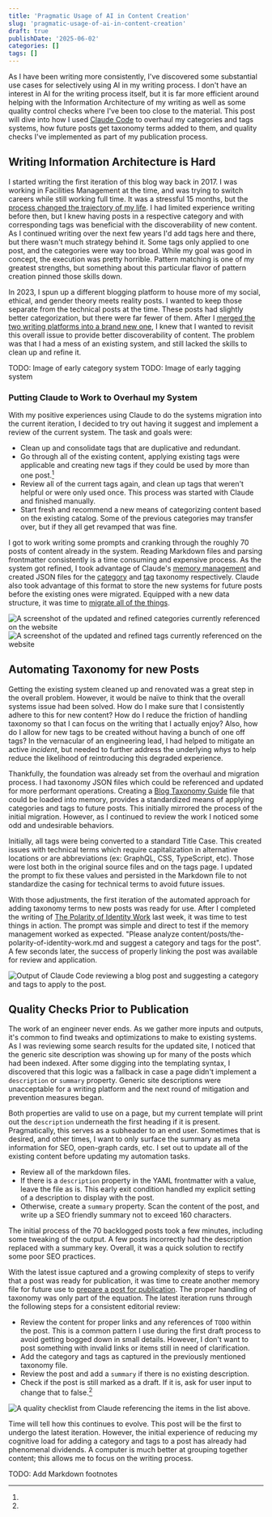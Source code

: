 ```yaml
---
title: 'Pragmatic Usage of AI in Content Creation'
slug: 'pragmatic-usage-of-ai-in-content-creation'
draft: true
publishDate: '2025-06-02'
categories: []
tags: []
---
```

As I have been writing more consistently, I've discovered some substantial use cases for selectively using AI in my writing process. I don't have an interest in AI for the writing process itself, but it is far more efficient around helping with the Information Architecture of my writing as well as some quality control checks where I've been too close to the material. This post will dive into how I used [Claude Code](https://docs.anthropic.com/en/docs/claude-code/overview) to overhaul my categories and tags systems, how future posts get taxonomy terms added to them, and quality checks I've implemented as part of my publication process.

## Writing Information Architecture is Hard
I started writing the first iteration of this blog way back in 2017. I was working in Facilities Management at the time, and was trying to switch careers while still working full time. It was a stressful 15 months, but the [process changed the trajectory of my life](/blog/the-439-day-journey-that-changed-my-life). I had limited experience writing before then, but I knew having posts in a respective category and with corresponding tags was beneficial with the discoverability of new content. As I continued writing over the next few years I'd add tags here and there, but there wasn't much strategy behind it. Some tags only applied to one post, and the categories were way too broad. While my goal was good in concept, the execution was pretty horrible. Pattern matching is one of my greatest strengths, but something about this particular flavor of pattern creation pinned those skills down.

In 2023, I spun up a different blogging platform to house more of my social, ethical, and gender theory meets reality posts. I wanted to keep those separate from the technical posts at the time. These posts had slightly better categorization, but there were far fewer of them. After I [merged the two writing platforms into a brand new one](/blog/how-i-combined-two-blogging-platforms-in-20-hours), I knew that I wanted to revisit this overall issue to provide better discoverability of content. The problem was that I had a mess of an existing system, and still lacked the skills to clean up and refine it.

TODO: Image of early category system
TODO: Image of early tagging system
### Putting Claude to Work to Overhaul my System
With my positive experiences using Claude to do the systems migration into the current iteration, I decided to try out having it suggest and implement a review of the current system. The task and goals were:

* Clean up and consolidate tags that are duplicative and redundant.
* Go through all of the existing content, applying existing tags were applicable and creating new tags if they could be used by more than one post.[^1]
* Review all of the current tags again, and clean up tags that weren't helpful or were only used once. This process was started with Claude and finished manually.
* Start fresh and recommend a new means of categorizing content based on the existing catalog. Some of the previous categories may transfer over, but if they all get revamped that was fine.

I got to work writing some prompts and cranking through the roughly 70 posts of content already in the system. Reading Markdown files and parsing frontmatter consistently is a time consuming and expensive process. As the system got refined, I took advantage of Claude's [memory management](https://docs.anthropic.com/en/docs/claude-code/memory) and created JSON files for the [category](https://github.com/entorenee/skyler-lemay-blog/blob/main/.claude/category-taxonomy.json) and [tag](https://github.com/entorenee/skyler-lemay-blog/blob/main/.claude/tag-taxonomy.json) taxonomy respectively. Claude also took advantage of this format to store the new systems for future posts before the existing ones were migrated. Equipped with a new data structure, it was time to [migrate all of the things](https://github.com/entorenee/skyler-lemay-blog/pull/2).

![A screenshot of the updated and refined categories currently referenced on the website](images/updated-categories.jpeg#center)
![A screenshot of the updated and refined tags currently referenced on the website](images/updated-tags.jpeg#center)

## Automating Taxonomy for new Posts
Getting the existing system cleaned up and renovated was a great step in the overall problem. However, it would be naïve to think that the overall systems issue had been solved. How do I make sure that I consistently adhere to this for new content? How do I reduce the friction of handling taxonomy so that I can focus on the writing that I actually enjoy? Also, how do I allow for new tags to be created without having a bunch of one off tags? In the vernacular of an engineering lead, I had helped to mitigate an active _incident_, but needed to further address the underlying _whys_ to help reduce the likelihood of reintroducing this degraded experience.

Thankfully, the foundation was already set from the overhaul and migration process. I had taxonomy JSON files which could be referenced and updated for more performant operations. Creating a [Blog Taxonomy Guide](https://github.com/entorenee/skyler-lemay-blog/blob/main/.claude/blog-taxonomy-guide.md) file that could be loaded into memory, provides a standardized means of applying categories and tags to future posts. This initially mirrored the process of the initial migration. However, as I continued to review the work I noticed some odd and undesirable behaviors.

Initially, all tags were being converted to a standard Title Case. This created issues with technical terms which require capitalization in alternative locations or are abbreviations (ex: GraphQL, CSS, TypeScript, etc). Those were lost both in the original source files and on the tags page. I updated the prompt to fix these values and persisted in the Markdown file to not standardize the casing for technical terms to avoid future issues.

With those adjustments, the first iteration of the automated approach for adding taxonomy terms to new posts was ready for use. After I completed the writing of  [The Polarity of Identity Work](/blog/the-polarity-of-identity-work) last week, it was time to test things in action. The prompt was simple and direct to test if the memory management worked as expected. "Please analyze content/posts/the-polarity-of-identity-work.md and suggest a category and tags for the post". A few seconds later, the success of properly linking the post was available for review and application.

![Output of Claude Code reviewing a blog post and suggesting a category and tags to apply to the post.](images/auto-taxonomy.jpeg#center)

## Quality Checks Prior to Publication
The work of an engineer never ends. As we gather more inputs and outputs, it's common to find tweaks and optimizations to make to existing systems. As I was reviewing some search results for the updated site, I noticed that the generic site description was showing up for many of the posts which had been indexed. After some digging into the templating syntax, I discovered that this logic was a fallback in case a page didn't implement a `description` or `summary` property. Generic site descriptions were unacceptable for a writing platform and the next round of mitigation and prevention measures began.

Both properties are valid to use on a page, but my current template will print out the `description` underneath the first heading if it is present. Pragmatically, this serves as a subheader to an end user. Sometimes that is desired, and other times, I want to only surface the summary as meta information for SEO, open-graph cards, etc. I set out to update all of the existing content before updating my automation tasks.

* Review all of the markdown files.
* If there is a `description` property in the YAML frontmatter with a value, leave the file as is. This early exit condition handled my explicit setting of a description to display with the post.
* Otherwise, create a `summary` property. Scan the content of the post, and write up a SEO friendly summary not to exceed 160 characters.

The initial process of the 70 backlogged posts took a few minutes, including some tweaking of the output. A few posts incorrectly had the description replaced with a summary key. Overall, it was a quick solution to rectify some poor SEO practices.

With the latest issue captured and a growing complexity of steps to verify that a post was ready for publication, it was time to create another memory file for future use to [prepare a post for publication](https://github.com/entorenee/skyler-lemay-blog/blob/main/.claude/prepare-post-for-publication.md). The proper handling of taxonomy was only part of the equation. The latest iteration runs through the following steps for a consistent editorial review:

* Review the content for proper links and any references of `TODO` within the post. This is a common pattern I use during the first draft process to avoid getting bogged down in small details. However, I don't want to post something with invalid links or items still in need of clarification.
* Add the category and tags as captured in the previously mentioned taxonomy file.
* Review the post and add a `summary` if there is no existing description.
* Check if the post is still marked as a draft. If it is, ask for user input to change that to false.[^2]

![A quality checklist from Claude referencing the items in the list above.](images/quality-checklist.jpeg)

Time will tell how this continues to evolve. This post will be the first to undergo the latest iteration. However, the initial experience of reducing my cognitive load for adding a category and tags to a post has already had phenomenal dividends. A computer is much better at grouping together content; this allows me to focus on the writing process.

TODO: Add Markdown footnotes
[^1]:
[^2]:
